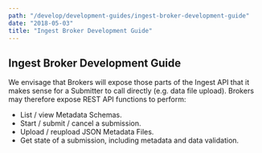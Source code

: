 ```yaml
---
path: "/develop/development-guides/ingest-broker-development-guide"
date: "2018-05-03"
title: "Ingest Broker Development Guide"
---
```


## Ingest Broker Development Guide

We envisage that Brokers will expose those parts of the Ingest API that it makes sense for a Submitter to call directly (e.g. data file upload). Brokers may therefore expose REST API functions to perform:

* List / view Metadata Schemas.
* Start / submit / cancel a submission.
* Upload / reupload JSON Metadata Files.
* Get state of a submission, including metadata and data validation.

